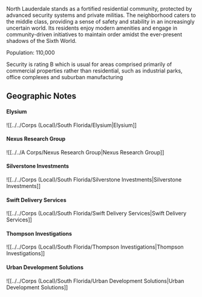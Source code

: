 North Lauderdale stands as a fortified residential community, protected by advanced security systems and private militias. The neighborhood caters to the middle class, providing a sense of safety and stability in an increasingly uncertain world. Its residents enjoy modern amenities and engage in community-driven initiatives to maintain order amidst the ever-present shadows of the Sixth World.

Population: 110,000

Security is rating B which is usual for areas comprised primarily of commercial properties rather than residential, such as industrial parks, office complexes and suburban manufacturing

## Geographic Notes

#### Elysium
![[../../Corps (Local)/South Florida/Elysium|Elysium]]

#### Nexus Research Group
![[../../A Corps/Nexus Research Group|Nexus Research Group]]

#### Silverstone Investments
![[../../Corps (Local)/South Florida/Silverstone Investments|Silverstone Investments]]

#### Swift Delivery Services
![[../../Corps (Local)/South Florida/Swift Delivery Services|Swift Delivery Services]]

#### Thompson Investigations
![[../../Corps (Local)/South Florida/Thompson Investigations|Thompson Investigations]]

#### Urban Development Solutions
![[../../Corps (Local)/South Florida/Urban Development Solutions|Urban Development Solutions]]
